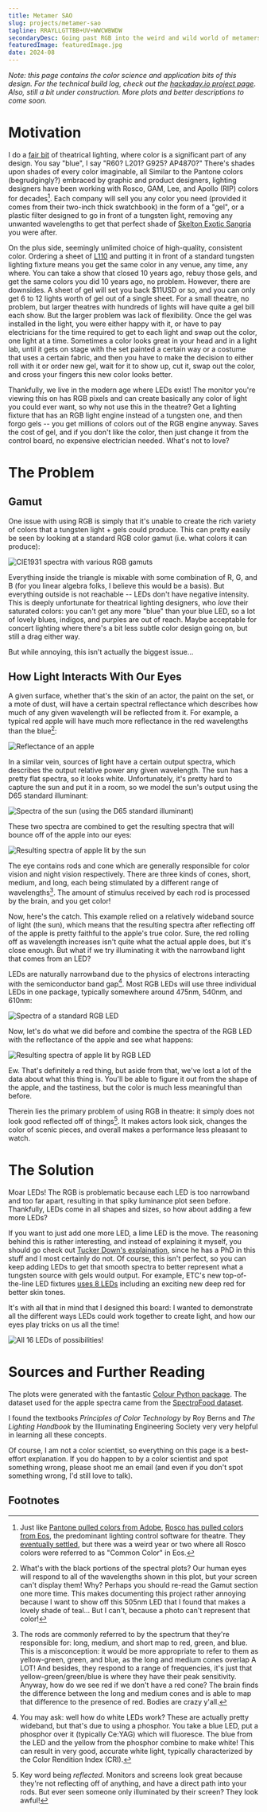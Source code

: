 ```yaml
---
title: Metamer SAO
slug: projects/metamer-sao
tagline: RRAYLLGTTBB+UV+WWCWBWDW
secondaryDesc: Going past RGB into the weird and wild world of metamers
featuredImage: featuredImage.jpg
date: 2024-08
---
```


_Note: this page contains the color science and application bits of this design. For the technical build log, check out the [hackaday.io project page](https://hackaday.io/project/198439-metamer-sao)_. 
_Also, still a bit under construction. More plots and better descriptions to come soon._

# Motivation
I do a [fair bit](../../lighting) of theatrical lighting, where color is a significant part of any design. 
You say "blue", I say "R60? L201? G925? AP4870?"
There's shades upon shades of every color imaginable, all 
Similar to the Pantone colors (begrudgingly?) embraced by graphic and product designers, lighting designers have been working with Rosco, GAM, Lee, and Apollo (RIP) colors for decades[^1]. 
Each company will sell you any color you need (provided it comes from their two-inch thick swatchbook) in the form of a "gel", or a plastic filter designed to go in front of a tungsten light, removing any unwanted wavelengths to get that perfect shade of [Skelton Exotic Sangria](https://us.rosco.com/en/products/filters/r39-skelton-exotic-sangria) you were after. 

On the plus side, seemingly unlimited choice of high-quality, consistent color. 
Ordering a sheet of [L110](https://leefilters.com/colour/110-middle-rose/) and putting it in front of a standard tungsten lighting fixture means you get the same color in any venue, any time, any where.
You can take a show that closed 10 years ago, rebuy those gels, and get the same colors you did 10 years ago, no problem. 
However, there are downsides.
A sheet of gel will set you back $11USD or so, and you can only get 6 to 12 lights worth of gel out of a single sheet. 
For a small theatre, no problem, but larger theatres with hundreds of lights will have quite a gel bill each show. 
But the larger problem was lack of flexibility. 
Once the gel was installed in the light, you were either happy with it, or have to pay electricians for the time required to get to each light and swap out the color, one light at a time. 
Sometimes a color looks great in your head and in a light lab, until it gets on stage with the set painted a certain way or a costume that uses a certain fabric, and then you have to make the decision to either roll with it or order new gel, wait for it to show up, cut it, swap out the color, and cross your fingers this new color looks better. 

Thankfully, we live in the modern age where LEDs exist! 
The monitor you're viewing this on has RGB pixels and can create basically any color of light you could ever want, so why not use this in the theatre?
Get a lighting fixture that has an RGB light engine instead of a tungsten one, and then forgo gels -- you get millions of colors out of the RGB engine anyway. 
Saves the cost of gel, and if you don't like the color, then just change it from the control board, no expensive electrician needed. 
What's not to love?

# The Problem
## Gamut
One issue with using RGB is simply that it's unable to create the rich variety of colors that a tungsten light + gels could produce. 
This can pretty easily be seen by looking at a standard RGB color gamut (i.e. what colors it can produce):

![CIE1931 spectra with various RGB gamuts](cie1931.png)

Everything inside the triangle is mixable with some combination of R, G, and B (for you linear algebra folks, I believe this would be a basis). 
But everything outside is not reachable -- LEDs don't have negative intensity. 
This is deeply unfortunate for theatrical lighting designers, who *love* their saturated colors: you can't get any more "blue" than your blue LED, so a lot of lovely blues, indigos, and purples are out of reach. 
Maybe acceptable for concert lighting where there's a bit less subtle color design going on, but still a drag either way. 

But while annoying, this isn't actually the biggest issue...

## How Light Interacts With Our Eyes
A given surface, whether that's the skin of an actor, the paint on the set, or a mote of dust, will have a certain spectral reflectance which describes how much of any given wavelength will be reflected from it. 
For example, a typical red apple will have much more reflectance in the red wavelengths than the blue[^2]:

![Reflectance of an apple](apple.png)

In a similar vein, sources of light have a certain output spectra, which describes the output relative power any given wavelength.
The sun has a pretty flat spectra, so it looks white. 
Unfortunately, it's pretty hard to capture the sun and put it in a room, so we model the sun's output using the D65 standard illuminant:

![Spectra of the sun (using the D65 standard illuminant)](d65.png)

These two spectra are combined to get the resulting spectra that will bounce off of the apple into our eyes:

![Resulting spectra of apple lit by the sun](appleInSun.png)

The eye contains rods and cone which are generally responsible for color vision and night vision respectively. 
There are three kinds of cones, short, medium, and long, each being stimulated by a different range of wavelengths[^3].
The amount of stimulus received by each rod is processed by the brain, and you get color! 

Now, here's the catch. 
This example relied on a relatively wideband source of light (the sun), which means that the resulting spectra after reflecting off of the apple is pretty faithful to the apple's true color. 
Sure, the red rolling off as wavelength increases isn't quite what the actual apple does, but it's close enough. 
But what if we try illuminating it with the narrowband light that comes from an LED?

LEDs are naturally narrowband due to the physics of electrons interacting with the semiconductor band gap[^4].
Most RGB LEDs will use three individual LEDs in one package, typically somewhere around 475nm, 540nm, and 610nm:

![Spectra of a standard RGB LED](led3.png)

Now, let's do what we did before and combine the spectra of the RGB LED with the reflectance of the apple and see what happens: 

![Resulting spectra of apple lit by RGB LED](appleInLED.png)

Ew. 
That's definitely a red thing, but aside from that, we've lost a lot of the data about what this thing is. 
You'll be able to figure it out from the shape of the apple, and the tastiness, but the color is much less meaningful than before. 

Therein lies the primary problem of using RGB in theatre: it simply does not look good reflected off of things[^5]. 
It makes actors look sick, changes the color of scenic pieces, and overall makes a performance less pleasant to watch. 

# The Solution
Moar LEDs!
The RGB is problematic because each LED is too narrowband and too far apart, resulting in that spiky luminance plot seen before. 
Thankfully, LEDs come in all shapes and sizes, so how about adding a few more LEDs?

If you want to just add one more LED, a lime LED is the move. 
The reasoning behind this is rather interesting, and instead of explaining it myself, you should go check out [Tucker Down's explaination](https://web.archive.org/web/20221130214607/https://tuckerd.info/01/why-lime/), since he has a PhD in this stuff and I most certainly do not. 
Of course, this isn't perfect, so you can keep adding LEDs to get that smooth spectra to better represent what a tungsten source with gels would output.
For example, ETC's new top-of-the-line LED fixtures [uses 8 LEDs](https://www.etcconnect.com/Products/Entertainment-Fixtures/Source-Four-LED-Series-3/Features.aspx) including an exciting new deep red for better skin tones. 

It's with all that in mind that I designed this board: I wanted to demonstrate all the different ways LEDs could work together to create light, and how our eyes play tricks on us all the time!

![All 16 LEDs of possibilities!](lit-board.jpg)

# Sources and Further Reading
The plots were generated with the fantastic [Colour Python package](https://www.colour-science.org/). 
The dataset used for the apple spectra came from the [SpectroFood dataset](https://zenodo.org/records/8362947). 

I found the textbooks *Principles of Color Technology* by Roy Berns and *The Lighting Handbook* by the Illuminating Engineering Society very very helpful in learning all these concepts. 

Of course, I am not a color scientist, so everything on this page is a best-effort explanation. 
If you do happen to by a color scientist and spot something wrong, please shoot me an email (and even if you don't spot something wrong, I'd still love to talk). 

## Footnotes
[^1]: Just like [Pantone pulled colors from Adobe](https://www.theverge.com/2022/11/1/23434305/adobe-pantone-subscription-announcement-photoshop-illustrator), [Rosco has pulled colors from Eos](https://www.controlbooth.com/threads/rosco-files-suit-against-etc.49859/), the predominant lighting control software for theatre. They [eventually settled](https://www.etcconnect.com/About/News/Rosco-and-ETC-find-common-ground.aspx), but there was a weird year or two where all Rosco colors were referred to as "Common Color" in Eos. 
[^2]: What's with the black portions of the spectral plots? Our human eyes will respond to all of the wavelengths shown in this plot, but your screen can't display them! Why? Perhaps you should re-read the Gamut section one more time. This makes documenting this project rather annoying because I want to show off this 505nm LED that I found that makes a lovely shade of teal... But I can't, because a photo can't represent that color!
[^3]: The rods are commonly referred to by the spectrum that they're responsible for: long, medium, and short map to red, green, and blue. This is a misconception: it would be more appropriate to refer to them as yellow-green, green, and blue, as the long and medium cones overlap A LOT! And besides, they respond to a range of frequencies, it's just that yellow-green/green/blue is where they have their peak sensitivity. Anyway, how do we see red if we don't have a red cone? The brain finds the difference between the long and medium cones and is able to map that difference to the presence of red. Bodies are crazy y'all. 
[^4]: You may ask: well how do white LEDs work? These are actually pretty wideband, but that's due to using a phosphor. You take a blue LED, put a phosphor over it (typically Ce:YAG) which will fluoresce. The blue from the LED and the yellow from the phosphor combine to make white! This can result in very good, accurate white light, typically characterized by the Color Rendition Index (CRI).
[^5]: Key word being *reflected*. Monitors and screens look great because they're not reflecting off of anything, and have a direct path into your rods. But ever seen someone only illuminated by their screen? They look awful!
